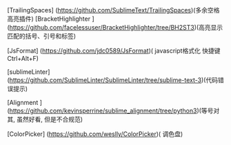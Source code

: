 [TrailingSpaces]
(https://github.com/SublimeText/TrailingSpaces)(多余空格高亮插件)
[BracketHighlighter ]
(https://github.com/facelessuser/BracketHighlighter/tree/BH2ST3)(高亮显示匹配的括号、引号和标签)

[JsFormat]
(https://github.com/jdc0589/JsFormat)( javascript格式化 快捷键Ctrl+Alt+F)

[sublimeLinter]
(https://github.com/SublimeLinter/SublimeLinter/tree/sublime-text-3)(代码错误提示)

[Alignment ]
(https://github.com/kevinsperrine/sublime_alignment/tree/python3)(等号对其, 虽然好看, 但是不合规范)

[ColorPicker]
(https://github.com/weslly/ColorPicker)( 调色盘)






